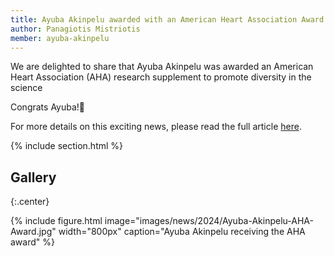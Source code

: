 ```yaml
---
title: Ayuba Akinpelu awarded with an American Heart Association Award
author: Panagiotis Mistriotis
member: ayuba-akinpelu
---
```


We are delighted to share that Ayuba Akinpelu was awarded an American Heart Association (AHA) research supplement to promote diversity in the science

Congrats Ayuba!🎉

For more details on this exciting news, please read the full article [here](https://eng.auburn.edu/news/2024/04/chemical-engineering-graduate-student-wins-award-to-promote-diversity-in-science.html).

{% include section.html %}

## Gallery

{:.center}

{%
  include figure.html
  image="images/news/2024/Ayuba-Akinpelu-AHA-Award.jpg"
  width="800px"
  caption="Ayuba Akinpelu receiving the AHA award"
%}

